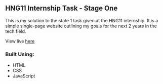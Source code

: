 ## HNG11 Internship Task - Stage One

This is my solution to the state 1 task given at the HNG11 internship. It is a simple single-page website outlining my goals for the next 2 years in the tech field.

View live [here](https://xyzeez.github.io/hng-personal-website-t1/)

### Built Using:

- HTML
- CSS
- JavaScript
